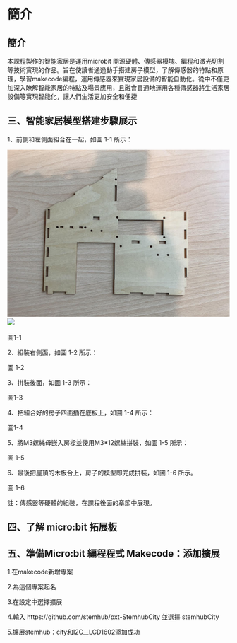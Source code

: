 # 簡介

## 簡介
<P>
本課程製作的智能家居是運用microbit 開源硬體、傳感器模塊、編程和激光切割等技術實現的作品。旨在使讀者通過動手搭建房子模型，了解傳感器的特點和原理，學習makecode編程，運用傳感器來實現家居設備的智能自動化。從中不僅更加深入瞭解智能家居的特點及場景應用，且融會貫通地運用各種傳感器將生活家居設備等實現智能化，讓人們生活更加安全和便捷
<P>
  
## 三、智能家居模型搭建步驟展示
<P>
1、前側和左側面組合在一起，如圖 1-1 所示：
<P>
<P>

![](pic/1/1_1(1).jpg)<BR>![](https://gyazo.com/eb5c5741b6a9a16c692170a41a49c858.png)
<P>
圖1-1                                                                                                          
<P>
2、組裝右側面，如圖 1-2 所示：
<P>
圖 1-2
<P>
3、拼裝後面，如圖 1-3 所示：
<P>
圖1-3
<P>
4、把組合好的房子四面插在底板上，如圖 1-4 所示：
<P>
圖1-4
<P>
5、將M3螺絲母嵌入房樑並使用M3*12螺絲拼裝，如圖 1-5 所示：
<P>
圖 1-5
<P>
6、最後把屋頂的木板合上，房子的模型即完成拼裝，如圖 1-6 所示。
<P>
圖 1-6
<P>
註：傳感器等硬體的組裝，在課程後面的章節中展現。
<P>

## 四、了解 micro:bit 拓展板
 

## 五、準備Micro:bit 編程程式 Makecode：添加擴展
<P>
1.在makecode新增專案
<P>
<P>
2.為這個專案起名
<P>
<P>
3.在設定中選擇擴展
<P>
<P>
4.輸入 https://github.com/stemhub/pxt-StemhubCity 並選擇 stemhubCity
<P>
<P>
5.擴展stemhub：city和I2C__LCD1602添加成功
<P>
